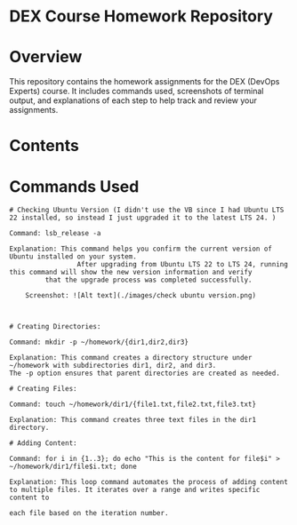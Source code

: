 # DEX Course Homework Repository

# Overview
This repository contains the homework assignments for the DEX (DevOps Experts) course. It includes commands used, screenshots of terminal output, and explanations of each step to help track and review your assignments.

# Contents

# Commands Used

	# Checking Ubuntu Version (I didn't use the VB since I had Ubuntu LTS 22 installed, so instead I just upgraded it to the latest LTS 24. )
	
	Command: lsb_release -a
 
	Explanation: This command helps you confirm the current version of Ubuntu installed on your system. 
                     After upgrading from Ubuntu LTS 22 to LTS 24, running this command will show the new version information and verify 
		     that the upgrade process was completed successfully.

        Screenshot: ![Alt text](./images/check ubuntu version.png)


 
	# Creating Directories:

	Command: mkdir -p ~/homework/{dir1,dir2,dir3}
	
	Explanation: This command creates a directory structure under ~/homework with subdirectories dir1, dir2, and dir3. 
	The -p option ensures that parent directories are created as needed.
	
	# Creating Files:
	
	Command: touch ~/homework/dir1/{file1.txt,file2.txt,file3.txt}
	
	Explanation: This command creates three text files in the dir1 directory.
	
	# Adding Content:
	
	Command: for i in {1..3}; do echo "This is the content for file$i" > ~/homework/dir1/file$i.txt; done
	
	Explanation: This loop command automates the process of adding content to multiple files. It iterates over a range and writes specific content to 

	each file based on the iteration number.                                                                                                                                                                               
